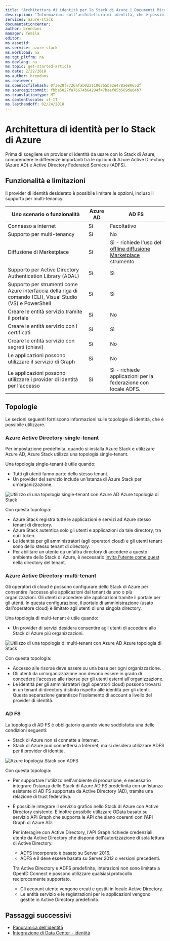 ```yaml
---
title: "Architettura di identità per lo Stack di Azure | Documenti Microsoft"
description: "Informazioni sull'architettura di identità, che è possibile utilizzare con lo Stack di Azure."
services: azure-stack
documentationcenter: 
author: brenduns
manager: femila
editor: 
ms.assetid: 
ms.service: azure-stack
ms.workload: na
ms.tgt_pltfrm: na
ms.devlang: na
ms.topic: get-started-article
ms.date: 2/22/2018
ms.author: brenduns
ms.reviewer: 
ms.openlocfilehash: 0f3e28f7726afab02211902b5ba2e478ae8065df
ms.sourcegitcommit: fbba5027fa76674b64294f47baef85b669de04b7
ms.translationtype: MT
ms.contentlocale: it-IT
ms.lasthandoff: 02/24/2018
---
```

# <a name="identity-architecture-for-azure-stack"></a>Architettura di identità per lo Stack di Azure
Prima di scegliere un provider di identità da usare con lo Stack di Azure, comprendere le differenze importanti tra le opzioni di Azure Active Directory (Azure AD) e Active Directory Federated Services (ADFS). 

## <a name="capabilities-and-limitations"></a>Funzionalità e limitazioni 
Il provider di identità desiderato è possibile limitare le opzioni, incluso il supporto per multi-tenancy. 

  

|Uno scenario o funzionalità        |Azure AD  |AD FS  |
|------------------------------|----------|-------|
|Connesso a internet     |Sì       |Facoltativo|
|Supporto per multi-tenancy     |Sì       |No       |
|Diffusione di Marketplace       |Sì       |Sì - richiede l'uso del [offline diffusione Marketplace](azure-stack-download-azure-marketplace-item.md#download-marketplace-items-in-a-disconnected-or-a-partially-connected-scenario-with-limited-internet-connectivity) strumento.|
|Supporto per Active Directory Authentication Library (ADAL) |Sì |Sì|
|Supporto per strumenti come Azure interfaccia della riga di comando (CLI), Visual Studio (VS) e PowerShell  |Sì |Sì|
|Creare le entità servizio tramite il portale     |Sì |No |
|Creare le entità servizio con i certificati      |Sì |Sì|
|Creare le entità servizio con segreti (chiavi)    |Sì |No |
|Le applicazioni possono utilizzare il servizio di Graph           |Sì |No |
|Le applicazioni possono utilizzare i provider di identità per l'accesso |Sì |Sì - richiede applicazioni per la federazione con locale ADFS. |

## <a name="topologies"></a>Topologie
Le sezioni seguenti forniscono informazioni sulle topologie di identità, che è possibile utilizzare.

### <a name="azure-ad--single-tenant"></a>Azure Active Directory-single-tenant 
Per impostazione predefinita, quando si installa Azure Stack e utilizzare Azure AD, Azure Stack utilizza una topologia single-tenant. 

Una topologia single-tenant è utile quando:
- Tutti gli utenti fanno parte dello stesso tenant.
- Un provider del servizio include un'istanza di Azure Stack per un'organizzazione.  

![Utilizzo di una topologia single-tenant con Azure AD Azure topologia di Stack](media/azure-stack-identity-architecture/single-tenant.png)

Con questa topologia:
- Azure Stack registra tutte le applicazioni e servizi ad Azure stesso tenant di directory. 
- Azure Stack autentica solo gli utenti e applicazioni da tale directory, tra cui i token. 
- Le identità per gli amministratori (agli operatori cloud) e gli utenti tenant sono dello stesso tenant di directory. 
- Per abilitare un utente da un'altra directory di accedere a questo ambiente dello Stack di Azure, è necessario [invita l'utente come guest](azure-stack-identity-overview.md#guest-users) nella directory del tenant.  

### <a name="azure-ad--multi-tenant"></a>Azure Active Directory-multi-tenant
Gli operatori di cloud è possono configurare dello Stack di Azure per consentire l'accesso alle applicazioni dal tenant da uno o più organizzazioni. Gli utenti di accedere alle applicazioni tramite il portale per gli utenti. In questa configurazione, il portale di amministrazione (usato dall'operatore cloud) è limitato agli utenti di una singola directory. 

Una topologia di multi-tenant è utile quando:
- Un provider di servizi desidera consentire agli utenti di accedere allo Stack di Azure più organizzazioni.

![Utilizzo di una topologia di multi-tenant con Azure AD Azure topologia di Stack](media/azure-stack-identity-architecture/multi-tenant.png)

Con questa topologia:
- Accesso alle risorse deve essere su una base per ogni organizzazione. 
- Gli utenti da un'organizzazione non devono essere in grado di concedere l'accesso alle risorse per gli utenti esterni all'organizzazione.  
- Le identità per gli amministratori (agli operatori cloud) possono trovarsi in un tenant di directory distinto rispetto alle identità per gli utenti. Questa separazione garantisce l'isolamento di account a livello del provider di identità. 
 
### <a name="ad-fs"></a>AD FS  
La topologia di AD FS è obbligatorio quando viene soddisfatta una delle condizioni seguenti:
- Stack di Azure non si connette a Internet.
- Stack di Azure può connettersi a Internet, ma si desidera utilizzare ADFS per il provider di identità.
  
![Azure topologia Stack con ADFS](media/azure-stack-identity-architecture/adfs.png)

Con questa topologia:
- Per supportare l'utilizzo nell'ambiente di produzione, è necessario integrare l'istanza dello Stack di Azure AD FS predefinita con un'istanza esistente di AD FS supportata da Active Directory (AD), tramite una relazione di trust federativa. 
- È possibile integrare il servizio grafico nello Stack di Azure con Active Directory esistente.  È inoltre possibile utilizzare OData basato su servizio API Graph che supporta le API che siano coerenti con l'API Graph di Azure AD.  

  Per interagire con Active Directory, l'API Graph richiede credenziali utente da Active Directory che dispone dell'autorizzazione di sola lettura di Active Directory. 
  - ADFS incorporato è basato su Server 2016. 
  - ADFS e il deve essere basata su Server 2012 o versioni precedenti. 
  
  Tra Active Directory e ADFS predefinite, interazioni non sono limitate a OpenID Connect e possono utilizzare qualsiasi protocollo reciprocamente supportato.  
  - Gli account utente vengono creati e gestiti in locale Active Directory.
  - Le entità servizio e le registrazioni per le applicazioni vengono gestite in Active Directory predefinito.



## <a name="next-steps"></a>Passaggi successivi
- [Panoramica dell'identità](azure-stack-identity-overview.md)   
- [Integrazione di Data Center - identità](azure-stack-integrate-identity.md)